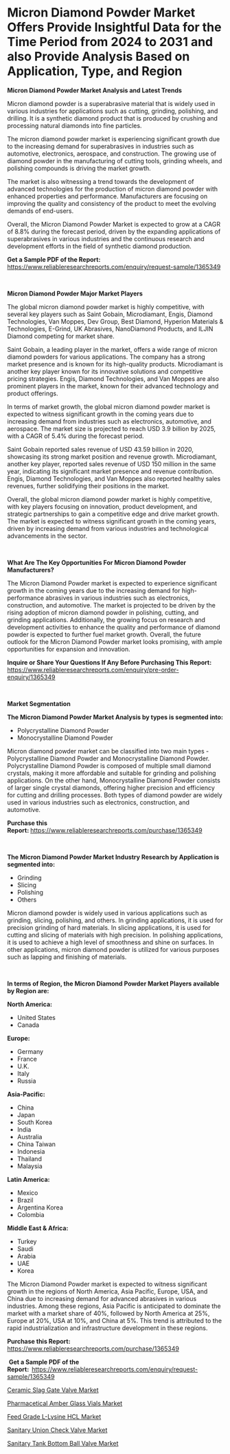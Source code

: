 <p><h1>Micron Diamond Powder Market Offers Provide Insightful Data for the Time Period from 2024 to 2031 and also Provide Analysis Based on Application, Type, and Region</h1></p><p><strong>Micron Diamond Powder Market Analysis and Latest Trends</strong></p>
<p><p>Micron diamond powder is a superabrasive material that is widely used in various industries for applications such as cutting, grinding, polishing, and drilling. It is a synthetic diamond product that is produced by crushing and processing natural diamonds into fine particles.</p><p>The micron diamond powder market is experiencing significant growth due to the increasing demand for superabrasives in industries such as automotive, electronics, aerospace, and construction. The growing use of diamond powder in the manufacturing of cutting tools, grinding wheels, and polishing compounds is driving the market growth.</p><p>The market is also witnessing a trend towards the development of advanced technologies for the production of micron diamond powder with enhanced properties and performance. Manufacturers are focusing on improving the quality and consistency of the product to meet the evolving demands of end-users.</p><p>Overall, the Micron Diamond Powder Market is expected to grow at a CAGR of 8.8% during the forecast period, driven by the expanding applications of superabrasives in various industries and the continuous research and development efforts in the field of synthetic diamond production.</p></p>
<p><strong>Get a Sample PDF of the Report:&nbsp;</strong> <a href="https://www.reliableresearchreports.com/enquiry/request-sample/1365349">https://www.reliableresearchreports.com/enquiry/request-sample/1365349</a></p>
<p>&nbsp;</p>
<p><strong>Micron Diamond Powder Major Market Players</strong></p>
<p><p>The global micron diamond powder market is highly competitive, with several key players such as Saint Gobain, Microdiamant, Engis, Diamond Technologies, Van Moppes, Dev Group, Best Diamond, Hyperion Materials & Technologies, E-Grind, UK Abrasives, NanoDiamond Products, and ILJIN Diamond competing for market share. </p><p>Saint Gobain, a leading player in the market, offers a wide range of micron diamond powders for various applications. The company has a strong market presence and is known for its high-quality products. Microdiamant is another key player known for its innovative solutions and competitive pricing strategies. Engis, Diamond Technologies, and Van Moppes are also prominent players in the market, known for their advanced technology and product offerings.</p><p>In terms of market growth, the global micron diamond powder market is expected to witness significant growth in the coming years due to increasing demand from industries such as electronics, automotive, and aerospace. The market size is projected to reach USD 3.9 billion by 2025, with a CAGR of 5.4% during the forecast period.</p><p>Saint Gobain reported sales revenue of USD 43.59 billion in 2020, showcasing its strong market position and revenue growth. Microdiamant, another key player, reported sales revenue of USD 150 million in the same year, indicating its significant market presence and revenue contribution. Engis, Diamond Technologies, and Van Moppes also reported healthy sales revenues, further solidifying their positions in the market.</p><p>Overall, the global micron diamond powder market is highly competitive, with key players focusing on innovation, product development, and strategic partnerships to gain a competitive edge and drive market growth. The market is expected to witness significant growth in the coming years, driven by increasing demand from various industries and technological advancements in the sector.</p></p>
<p>&nbsp;</p>
<p><strong>What Are The Key Opportunities For Micron Diamond Powder Manufacturers?</strong></p>
<p><p>The Micron Diamond Powder market is expected to experience significant growth in the coming years due to the increasing demand for high-performance abrasives in various industries such as electronics, construction, and automotive. The market is projected to be driven by the rising adoption of micron diamond powder in polishing, cutting, and grinding applications. Additionally, the growing focus on research and development activities to enhance the quality and performance of diamond powder is expected to further fuel market growth. Overall, the future outlook for the Micron Diamond Powder market looks promising, with ample opportunities for expansion and innovation.</p></p>
<p><strong>Inquire or Share Your Questions If Any Before Purchasing This Report:</strong> <a href="https://www.reliableresearchreports.com/enquiry/pre-order-enquiry/1365349">https://www.reliableresearchreports.com/enquiry/pre-order-enquiry/1365349</a></p>
<p>&nbsp;</p>
<p><strong>Market Segmentation</strong></p>
<p><strong>The Micron Diamond Powder Market Analysis by types is segmented into:</strong></p>
<p><ul><li>Polycrystalline Diamond Powder</li><li>Monocrystalline Diamond Powder</li></ul></p>
<p><p>Micron diamond powder market can be classified into two main types - Polycrystalline Diamond Powder and Monocrystalline Diamond Powder. Polycrystalline Diamond Powder is composed of multiple small diamond crystals, making it more affordable and suitable for grinding and polishing applications. On the other hand, Monocrystalline Diamond Powder consists of larger single crystal diamonds, offering higher precision and efficiency for cutting and drilling processes. Both types of diamond powder are widely used in various industries such as electronics, construction, and automotive.</p></p>
<p><strong>Purchase this Report:&nbsp;</strong><a href="https://www.reliableresearchreports.com/purchase/1365349">https://www.reliableresearchreports.com/purchase/1365349</a></p>
<p>&nbsp;</p>
<p><strong>The Micron Diamond Powder Market Industry Research by Application is segmented into:</strong></p>
<p><ul><li>Grinding</li><li>Slicing</li><li>Polishing</li><li>Others</li></ul></p>
<p><p>Micron diamond powder is widely used in various applications such as grinding, slicing, polishing, and others. In grinding applications, it is used for precision grinding of hard materials. In slicing applications, it is used for cutting and slicing of materials with high precision. In polishing applications, it is used to achieve a high level of smoothness and shine on surfaces. In other applications, micron diamond powder is utilized for various purposes such as lapping and finishing of materials.</p></p>
<p>&nbsp;</p>
<p><strong>In terms of Region, the Micron Diamond Powder Market Players available by Region are:</strong></p>
<p>
    <p> <strong> North America: </strong>
        <ul>
            <li>United States</li>
            <li>Canada</li>
        </ul>
        </p> 
    <p> <strong> Europe: </strong>
        <ul>
            <li>Germany</li>
            <li>France</li>
            <li>U.K.</li>
            <li>Italy</li>
            <li>Russia</li>
        </ul>
        </p> 
    <p> <strong> Asia-Pacific: </strong>
        <ul>
            <li>China</li>
            <li>Japan</li>
            <li>South Korea</li>
            <li>India</li>
            <li>Australia</li>
            <li>China Taiwan</li>
            <li>Indonesia</li>
            <li>Thailand</li>
            <li>Malaysia</li>
        </ul>
        </p> 
    <p> <strong> Latin America: </strong>
        <ul>
            <li>Mexico</li>
            <li>Brazil</li>
            <li>Argentina Korea</li>
            <li>Colombia</li>
        </ul>
        </p> 
    <p> <strong> Middle East & Africa: </strong>
        <ul>
            <li>Turkey</li>
            <li>Saudi</li>
            <li>Arabia</li>
            <li>UAE</li>
            <li>Korea</li>
        </ul>
    </p>
    </p>
<p><p>The Micron Diamond Powder market is expected to witness significant growth in the regions of North America, Asia Pacific, Europe, USA, and China due to increasing demand for advanced abrasives in various industries. Among these regions, Asia Pacific is anticipated to dominate the market with a market share of 40%, followed by North America at 25%, Europe at 20%, USA at 10%, and China at 5%. This trend is attributed to the rapid industrialization and infrastructure development in these regions.</p></p>
<p><strong>Purchase this Report: </strong><a href="https://www.reliableresearchreports.com/purchase/1365349">https://www.reliableresearchreports.com/purchase/1365349</a></p>
<p>&nbsp;<strong>Get a Sample PDF of the Report:&nbsp;&nbsp;</strong><a href="https://www.reliableresearchreports.com/enquiry/request-sample/1365349">https://www.reliableresearchreports.com/enquiry/request-sample/1365349</a></p>
<p><strong></strong></p>
<p><p><a href="https://medium.com/@dorothybrooks53/ceramic-slag-gate-valve-market-trends-and-market-analysis-forecasted-for-period-2024-2031-d4779d3a9b2a">Ceramic Slag Gate Valve Market</a></p><p><a href="https://github.com/sonuprakash1/Market-Research-Report-List-1/blob/main/pharmacetical-amber-glass-vials-market.md">Pharmacetical Amber Glass Vials Market</a></p><p><a href="https://github.com/Whitneyboyettebo9kiw7yr13/Market-Research-Report-List-1/blob/main/feed-grade-l-lysine-hcl-market.md">Feed Grade L-Lysine HCL Market</a></p><p><a href="https://medium.com/@shanieprice69879/sanitary-union-check-valve-market-analysis-and-sze-forecasted-for-period-from-2024-to-2031-51be3d86ef4a">Sanitary Union Check Valve Market</a></p><p><a href="https://medium.com/@shanieprice69879/sanitary-tank-bottom-ball-valve-market-outlook-industry-overview-and-forecast-2024-to-2031-f5b93c141d67">Sanitary Tank Bottom Ball Valve Market</a></p></p>